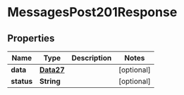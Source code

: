 

# MessagesPost201Response


## Properties

Name | Type | Description | Notes
------------ | ------------- | ------------- | -------------
**data** | [**Data27**](Data27.md) |  |  [optional]
**status** | **String** |  |  [optional]



